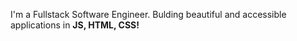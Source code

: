 I'm a Fullstack Software Engineer. Bulding beautiful and accessible applications in **JS, HTML, CSS!**
